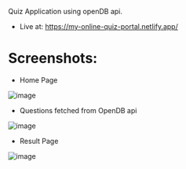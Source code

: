 Quiz Application using openDB api.

- Live at: https://my-online-quiz-portal.netlify.app/

# Screenshots:
- Home Page

![image](https://github.com/kirteshmaskey/Quiz/assets/84732597/a8b741dc-8fd8-446b-b88f-e0bbc0b20f56)

- Questions fetched from OpenDB api

![image](https://github.com/kirteshmaskey/Quiz/assets/84732597/871c7b0b-fcae-4986-9ed9-3038fe560fe9)

- Result Page

![image](https://github.com/kirteshmaskey/Quiz/assets/84732597/a2cdbe2e-d9d7-4681-a03f-3a5169af114c)
